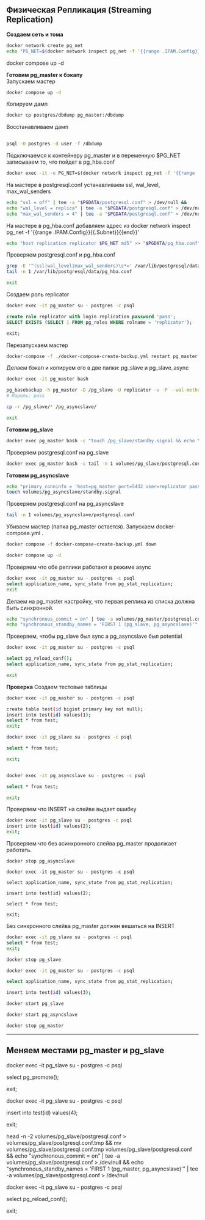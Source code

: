   
## Физическая Репликация (Streaming Replication)
**Создаем сеть и тома**
```bash
docker network create pg_net
echo "PG_NET=$(docker network inspect pg_net -f '{{range .IPAM.Config}}{{.Subnet}}{{end}}')" > .env
```
docker compose up -d

**Готовим pg_master к бэкапу**  
Запускаем мастер
```bash
docker compose up -d
```
Копируем дамп
```bash
docker cp postgres/dbdump pg_master:/dbdump
```
Восстанавливаем дамп
```bash
  
psql -U postgres -d user -f /dbdump
```
Подключаемся к контейнеру pg_master и в переменную $PG_NET записываем то, что пойдет в pg_hba.conf
```bash
docker exec -it -e PG_NET=$(docker network inspect pg_net -f '{{range .IPAM.Config}}{{.Subnet}}{{end}}') pg_master bash
```
На мастере в postgresql.conf устанавливаем ssl, wal_level, max_wal_senders
```bash
echo "ssl = off" | tee -a "$PGDATA/postgresql.conf" > /dev/null &&
echo "wal_level = replica" | tee -a "$PGDATA/postgresql.conf" > /dev/null &&
echo "max_wal_senders = 4" | tee -a "$PGDATA/postgresql.conf" > /dev/null
```
На мастере в pg_hba.conf добавляем адрес из docker network inspect pg_net -f '{{range .IPAM.Config}}{{.Subnet}}{{end}}'
```bash
echo "host replication replicator $PG_NET md5" >> "$PGDATA/pg_hba.conf"
```
Проверяем postgresql.conf и pg_hba.conf
```bash
grep -E '^(ssl|wal_level|max_wal_senders)\s*=' /var/lib/postgresql/data/postgresql.conf || echo "Parameters not found." &&
tail -n 1 /var/lib/postgresql/data/pg_hba.conf

exit
```
Создаем роль replicator
```bash
docker exec -it pg_master su - postgres -c psql
```
```sql
create role replicator with login replication password 'pass';
SELECT EXISTS (SELECT 1 FROM pg_roles WHERE rolname = 'replicator');

exit;
```
Перезапускаем мастер
```bash
docker-compose -f ./docker-compose-create-backup.yml restart pg_master
```
Делаем бэкап и копируем его в две папки: pg_slave и pg_slave_async
```bash
docker exec -it pg_master bash
```
```bash
pg_basebackup -h pg_master -D /pg_slave -U replicator -v -P --wal-method=stream
# Пароль: pass

cp -r /pg_slave/* /pg_asyncslave/

exit
```
**Готовим pg_slave**
```bash
docker exec pg_master bash -c "touch /pg_slave/standby.signal && echo \"primary_conninfo = 'host=pg_master port=5432 user=replicator password=pass application_name=pg_slave'\" >> /pg_slave/postgresql.conf"
```
Проверяем postgresql.conf на pg_slave
```bash
docker exec pg_master bash -c tail -n 1 volumes/pg_slave/postgresql.conf
```
**Готовим pg_asyncslave**
```bash
echo "primary_conninfo = 'host=pg_master port=5432 user=replicator password=pass application_name=pg_asyncslave'" >> volumes/pg_asyncslave/postgresql.conf &&
touch volumes/pg_asyncslave/standby.signal
```
Проверяем postgresql.conf на pg_asyncslave
```bash
tail -n 1 volumes/pg_asyncslave/postgresql.conf
```
Убиваем мастер (папка pg_master остается). Запускаем docker-compose.yml .
```bash
docker compose -f docker-compose-create-backup.yml down

docker compose up -d
```
Проверяем что обе реплики работают в режиме async
```bash
docker exec -it pg_master su - postgres -c psql
select application_name, sync_state from pg_stat_replication;
exit
```
Делаем на pg_master настройку, что первая реплика из списка должна быть синхронной.
```bash
echo "synchronous_commit = on" | tee -a volumes/pg_master/postgresql.conf > /dev/null &&
echo "synchronous_standby_names = 'FIRST 1 (pg_slave, pg_asyncslave)'" | tee -a volumes/pg_master/postgresql.conf > /dev/null
```
Проверяем, чтобы pg_slave был sync а pg_asyncslave был potential
```bash
docker exec -it pg_master su - postgres -c psql

select pg_reload_conf();
select application_name, sync_state from pg_stat_replication;

exit
```
**Проверка**
Создаем тестовые таблицы
```bash
docker exec -it pg_master su - postgres -c psql

create table test(id bigint primary key not null);
insert into test(id) values(1);
select * from test;
exit;

docker exec -it pg_slave su - postgres -c psql

select * from test;

exit;


docker exec -it pg_asyncslave su - postgres -c psql

select * from test;

exit;
```

Проверяем что INSERT на слейве выдает ошибку
```bash
docker exec -it pg_slave su - postgres -c psql
insert into test(id) values(2);
exit;
```
Проверяем что без асинхронного слейва pg_master продолжает работать.
```
docker stop pg_asyncslave

docker exec -it pg_master su - postgres -c psql

select application_name, sync_state from pg_stat_replication;

insert into test(id) values(2);

select * from test;

exit;
```
Без синхронного слейва pg_master должен вешаться на INSERT
```bash
docker exec -it pg_slave su - postgres -c psql
select * from test;
exit;

docker stop pg_slave

docker exec -it pg_master su - postgres -c psql

select application_name, sync_state from pg_stat_replication;

insert into test(id) values(3);
```
```bash
docker start pg_slave

docker start pg_asyncslave

docker stop pg_master
```
***
## Меняем местами pg_master и pg_slave
docker exec -it pg_slave su - postgres -c psql

select pg_promote();

exit;

docker exec -it pg_slave su - postgres -c psql

insert into test(id) values(4);

exit;

head -n -2 volumes/pg_slave/postgresql.conf > volumes/pg_slave/postgresql.conf.tmp && mv volumes/pg_slave/postgresql.conf.tmp volumes/pg_slave/postgresql.conf &&
echo "synchronous_commit = on" | tee -a volumes/pg_slave/postgresql.conf > /dev/null &&
echo "synchronous_standby_names = 'FIRST 1 (pg_master, pg_asyncslave)'" | tee -a volumes/pg_slave/postgresql.conf > /dev/null

docker exec -it pg_slave su - postgres -c psql

select pg_reload_conf();

exit;
